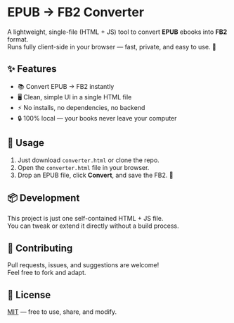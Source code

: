 # EPUB → FB2 Converter

A lightweight, single-file (HTML + JS) tool to convert **EPUB** ebooks into **FB2** format.  
Runs fully client-side in your browser — fast, private, and easy to use. 🚀

## ✨ Features
- 📚 Convert EPUB → FB2 instantly  
- 🖥️ Clean, simple UI in a single HTML file  
- ⚡ No installs, no dependencies, no backend  
- 🔒 100% local — your books never leave your computer  

## 🚀 Usage
1. Just download `converter.html` or clone the repo.  
2. Open the `converter.html` file in your browser.  
3. Drop an EPUB file, click **Convert**, and save the FB2. 🎉

## 📦 Development
This project is just one self-contained HTML + JS file.  
You can tweak or extend it directly without a build process.

## 🤝 Contributing
Pull requests, issues, and suggestions are welcome!  
Feel free to fork and adapt.

## 📜 License
[MIT](./LICENSE) — free to use, share, and modify.
